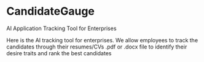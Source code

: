 # CandidateGauge
AI Application Tracking Tool for Enterprises

Here is the AI tracking tool for enterprises. 
We allow employees to track the candidates through their resumes/CVs .pdf or .docx file to identify their desire traits and rank the best candidates 
